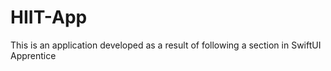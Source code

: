 # HIIT-App
This is an application developed as a result of following a section in SwiftUI Apprentice
